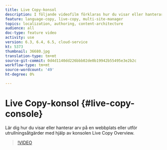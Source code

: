 ```yaml
---
title: Live Copy-konsol
description: I följande videofilm förklaras hur du visar eller hanterar arv på en webbplats eller utför rolloveråtgärder med hjälp av konsolen Live-kopieringsöversikt.
feature: language-copy, live-copy, multi-site-manager
topics: localization, authoring, content-architecture
audience: all
doc-type: feature video
activity: use
version: 6.3, 6.4, 6.5, cloud-service
kt: 5373
thumbnail: 36680.jpg
translation-type: tm+mt
source-git-commit: 0d4d1140dd226bbb02de0b19942b55495e3e2b2c
workflow-type: tm+mt
source-wordcount: '49'
ht-degree: 0%

---
```



# Live Copy-konsol {#live-copy-console}

Lär dig hur du visar eller hanterar arv på en webbplats eller utför utrullningsåtgärder med hjälp av konsolen Live Copy Overview.

>[!VIDEO](https://video.tv.adobe.com/v/36680?quality=12&learn=on)
